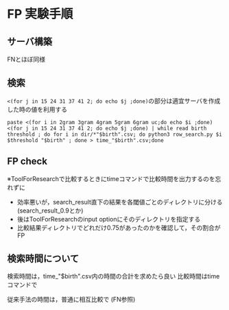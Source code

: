 # FP 実験手順

## サーバ構築

FNとほぼ同様

## 検索

`<(for j in 15 24 31 37 41 2; do echo $j ;done)`の部分は適宜サーバを作成した時の値を利用する

```
paste <(for i in 2gram 3gram 4gram 5gram 6gram uc;do echo $i ;done) <(for j in 15 24 31 37 41 2; do echo $j ;done) | while read birth threshold ; do for i in dir/*"$birth".csv; do python3 row_search.py $i $threshold "$birth" ; done > time_"$birth".csv;done
```

## FP check

※ToolForResearchで比較するときにtimeコマンドで比較時間を出力するのを忘れずに

- 効率悪いが，search_result直下の結果を各閾値ごとのディレクトリに分ける (search_result_0.9とか)
- 後はToolForResearchのinput optionにそのディレクトリを指定する
- 比較結果ディレクトリでどれだけ0.75があったのかを確認して，その割合がFP

## 検索時間について

検索時間は，time_"$birth".csv内の時間の合計を求めたら良い
比較時間はtimeコマンドで

従来手法の時間は，普通に相互比較で (FN参照)
